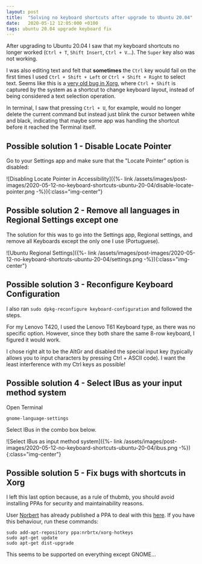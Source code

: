 ```yaml
---
layout: post
title:  "Solving no keyboard shortcuts after upgrade to Ubuntu 20.04"
date:   2020-05-12 12:05:000 +0100
tags: ubuntu 20.04 upgrade keyboard fix
---
```


After upgrading to Ubuntu 20.04 I saw that my keyboard shortcuts no longer worked (`Ctrl + T`, `Shift Insert`, `Ctrl + V`...). The `Super` key also was not working.

I was also editing text and felt that __sometimes__ the `Ctrl` key would fail on the first times I used `Ctrl + Shift + Left` or `Ctrl + Shift + Right` to select text. Seems like this is a [very old bug in Xorg](https://bugs.launchpad.net/xorg-server/+bug/36812), where `Ctrl + Shift` is captured by the system as a shortcut to change keyboard layout, instead of being considered a text selection operation.

In terminal, I saw that pressing `Ctrl + U`, for example, would no longer delete the current command but instead just blink the cursor between white and black, indicating that maybe some app was handling the shortcut before it reached the Terminal itself.

## Possible solution 1 - Disable Locate Pointer

Go to your Settings app and make sure that the "Locate Pointer" option is disabled:

![Disabling Locate Pointer in Accessibility]({%- link /assets/images/post-images/2020-05-12-no-keyboard-shortcuts-ubuntu-20-04/disable-locate-pointer.png -%}){:class="img-center"}

## Possible solution 2 - Remove all languages in Regional Settings except one

The solution for this was to go into the Settings app, Regional settings, and remove all Keyboards except the only one I use (Portuguese).

![Ubuntu Regional Settings]({%- link /assets/images/post-images/2020-05-12-no-keyboard-shortcuts-ubuntu-20-04/settings.png -%}){:class="img-center"}

## Possible solution 3 - Reconfigure Keyboard Configuration

I also ran `sudo dpkg-reconfigure keyboard-configuration` and followed the steps.

For my Lenovo T420, I used the Lenovo T61 Keyboard type, as there was no specific option. However, since they both share the same 8-row keyboard, I figured it would work.

I chose right alt to be the AltGr and disabled the special input key (typically allows you to input characters by pressing Ctrl + ASCII code). I want the least interference with my Ctrl keys as possible!

## Possible solution 4 - Select IBus as your input method system

Open Terminal

```shell
gnome-language-settings
```

Select IBus in the combo box below.

![Select IBus as input method system]({%- link /assets/images/post-images/2020-05-12-no-keyboard-shortcuts-ubuntu-20-04/ibus.png -%}){:class="img-center"}

## Possible solution 5 - Fix bugs with shortcuts in Xorg

I left this last option because, as a rule of thubmb, you should avoid installing PPAs for security and maintainability reasons.

User [Norbert](https://launchpad.net/~nrbrtx) has already published a PPA to deal with this [here](https://launchpad.net/~nrbrtx/+archive/ubuntu/xorg-hotkeys). If you have this behaviour, run these commands:

```shell
sudo add-apt-repository ppa:nrbrtx/xorg-hotkeys
sudo apt-get update
sudo apt-get dist-upgrade
```

This seems to be supported on everything except GNOME...
